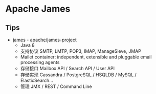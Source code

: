 
# Apache James

## Tips
* [james](https://james.apache.org/) - [apache/james-project](https://github.com/apache/james-project)
  * Java 8
  * 支持协议 SMTP, LMTP, POP3, IMAP, ManageSieve, JMAP
  * Mailet container: independent, extensible and pluggable email processing agents
  * 存储接口 Mailbox API / Search API / User API
  * 存储实现 Cassandra / PostgreSQL / HSQLDB / MySQL / ElasticSearch...
  * 管理 JMX / REST / Command Line
